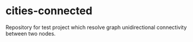 # cities-connected
Repository for test project which resolve graph unidirectional connectivity between two nodes.
